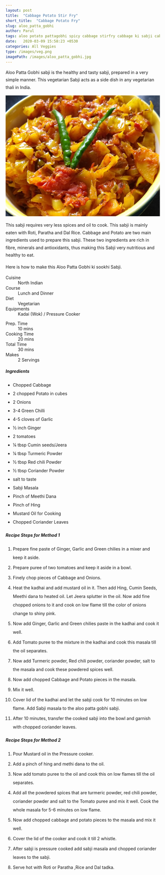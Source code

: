 ```yaml
---
layout: post
title:  "Cabbage Potato Stir Fry"
short_title:  "Cabbage Potato Fry"
slug: aloo_patta_gobhi
author: Parul
tags: aloo potato pattagobhi spicy cabbage stirfry cabbage ki sabji cabbage spices healthy tasty vegetarian thali recipe roti paratha dal rice northindian sookhi sabji sidedish easy simple kadhai dinner lunch ideas indianthali indiafood eatrightindia recipe foodies homemade 
date:   2020-03-09 15:58:23 +0530
categories: All Veggies
type: /images/veg.png
imagePath: /images/aloo_patta_gobhi.jpg
---
```

<p class="text-justify" style="line-height: 175%;">
Aloo Patta Gobhi sabji is the healthy and tasty sabji, prepared in a very simple manner. This vegetarian Sabji acts as a side dish in any vegetarian thali in India.
</p>

<div class="row">
    <div class="col-md-12"><img src="../images/aloo_patta_gobhi.jpg" alt="" class="rounded img-fluid mb-2"></div>
</div>

<p class="text-justify" style="line-height: 175%;">
This sabji requires very less spices and oil to cook. This sabji is mainly eaten with Roti, Paratha and Dal Rice. Cabbage and Potato are two main ingredients used to prepare this sabji. These two ingredients are rich in fibre, minerals and antioxidants, thus making this Sabji very nutritious and healthy to eat.
</p>

<p class="text-justify" style="line-height: 175%;">
Here is how to make this Aloo Patta Gobhi ki sookhi Sabji.
</p>

<div class="row">
    <div class="col-md-6">
        <dl class="row">
            <dt class="col-sm-4">Cuisine</dt><dd class="col-sm-7">North Indian</dd>
            <dt class="col-sm-4">Course</dt><dd class="col-sm-7">Lunch and Dinner</dd>
            <dt class="col-sm-4">Diet</dt><dd class="col-sm-7">Vegetarian</dd>
            <dt class="col-sm-4">Equipments</dt><dd class="col-sm-7">Kadai (Wok) / Pressure Cooker</dd>
        </dl>
    </div>
    <div class="col-md-6">
        <dl class="row">
            <dt class="col-sm-5">Prep. Time</dt><dd class="col-sm-7">10 mins</dd>
            <dt class="col-sm-5">Cooking Time</dt><dd class="col-sm-7">20 mins</dd>
            <dt class="col-sm-5">Total Time</dt><dd class="col-sm-7">30 mins</dd>
            <dt class="col-sm-5">Makes</dt><dd class="col-sm-7">2 Servings</dd>
        </dl>
    </div>
</div>

<div class="recipe-section-divider"></div>
<div class="row" id="ingredients">
    <div class="col-md-12"><h5 class="font-weight-bold">Ingredients</h5></div>
</div>
<div class="row">
    <div class="col-md-12">
        <ul class="post-list" style="line-height: 200%">
            <li>Chopped Cabbage</li>
            <li>2 chopped Potato in cubes</li>
            <li>2 Onions</li>
            <li>3-4 Green Chilli</li>
            <li>4-5 cloves of Garlic</li>
            <li>½ inch Ginger</li>
            <li>2 tomatoes</li>
            <li>¼ tbsp Cumin seeds/Jeera</li>
            <li>¼ tbsp Turmeric Powder</li>
            <li>½ tbsp Red chili Powder</li>
            <li>½ tbsp Coriander Powder</li>
            <li>salt to taste</li>
            <li>Sabji Masala</li>
            <li>Pinch of Meethi Dana</li>
            <li>Pinch of Hing</li>
            <li>Mustard Oil for Cooking</li>
            <li>Chopped Coriander Leaves</li>
        </ul>
    </div>
</div>

<div class="recipe-section-divider"></div>
<div class="row" id="recipe">
    <div class="col-md-12"><h5 class="font-weight-bold">Recipe Steps for Method 1</h5></div>
</div>
<div class="row">
    <div class="col-md-12">
        <ol class="post-list text-justify" style="line-height: 200%">
            <li style="margin-bottom:5px;">Prepare fine paste of Ginger, Garlic and Green chilies in a mixer and keep it aside.</li>
            <li style="margin-bottom:5px;">Prepare puree of two tomatoes and keep it aside in a bowl.</li>
            <li style="margin-bottom:5px;">Finely chop pieces of Cabbage and Onions.</li>
            <li style="margin-bottom:5px;">Heat the kadhai and add mustard oil in it. Then add Hing, Cumin Seeds, Meethi dana to heated oil. Let Jeera splutter in the oil. Now add fine chopped onions to it and cook on low flame till the color of onions change to shiny pink.</li>
            <li style="margin-bottom:5px;">Now add Ginger, Garlic and Green chilies paste in the kadhai and cook it well.</li>
            <li style="margin-bottom:5px;">Add Tomato puree to the mixture in the kadhai and cook this masala till the oil separates.</li>
            <li style="margin-bottom:5px;">Now add Turmeric powder, Red chili powder, coriander powder, salt to the masala and cook these powdered spices well.</li>
            <li style="margin-bottom:5px;">Now add chopped Cabbage and Potato pieces in the masala.</li>
            <li style="margin-bottom:5px;">Mix it well.</li>
            <li style="margin-bottom:5px;">Cover lid of the kadhai and let the sabji cook for 10 minutes on low flame. Add Sabji masala to the aloo patta gobhi sabji.</li>
            <li style="margin-bottom:5px;">After 10 minutes, transfer the cooked sabji into the bowl and garnish with chopped coriander leaves.</li>
        </ol>
    </div>
</div>
<div class="recipe-section-divider"></div>
<div class="row" id="recipe">
    <div class="col-md-12"><h5 class="font-weight-bold">Recipe Steps for Method 2</h5></div>
</div>
<div class="row">
    <div class="col-md-12">
        <ol class="post-list text-justify" style="line-height: 200%">
            <li style="margin-bottom:5px;">Pour Mustard oil in the  Pressure cooker.</li>
            <li style="margin-bottom:5px;">Add a pinch of hing and methi dana to the oil.</li>
            <li style="margin-bottom:5px;">Now add  tomato puree to the oil and cook this on low flames till the oil separates.</li>
            <li style="margin-bottom:5px;">Add all the powdered spices that are turmeric powder, red chili powder, coriander powder and salt to the Tomato puree and mix it well. Cook the whole masala for 5-6 minutes on low flame.</li>
            <li style="margin-bottom:5px;">Now add chopped cabbage and potato pieces to the masala and mix it well.</li>
            <li style="margin-bottom:5px;">Cover the lid of the cooker and cook it till 2 whistle.</li>
            <li style="margin-bottom:5px;">After sabji is pressure cooked add sabji masala and chopped coriander leaves to the sabji.</li>
            <li style="margin-bottom:5px;">Serve hot with Roti or Paratha ,Rice and Dal tadka.</li>
        </ol>
    </div>
</div>
<br>
